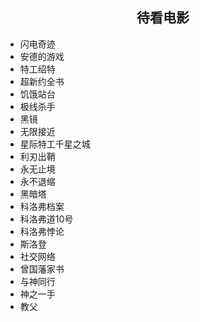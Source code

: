 <center> <h2>待看电影</h2> </center>

+ 闪电奇迹
+ 安德的游戏
+ 特工绍特
+ 超新约全书
+ 饥饿站台
+ 极线杀手
+ 黑镜
+ 无限接近
+ 星际特工千星之城
+ 利刃出鞘
+ 永无止境
+ 永不退缩
+ 黑暗塔
+ 科洛弗档案
+ 科洛弗道10号
+ 科洛弗悖论
+ 斯洛登
+ 社交网络
+ 曾国藩家书
+ 与神同行
+ 神之一手
+ 教父
